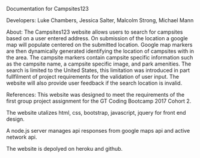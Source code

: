 Documentation for Campsites123

Developers: Luke Chambers, Jessica Salter, Malcolm Strong, Michael Mann


About:  The Campsites123 website allows users to search for campsites based on a user entered address.  On submission of the location a 
google map will populate centered on the submitted location.  Google map markers are then dynamically generated identifying the location of
campsites with in the area.  The campsite markers contain campsite specific information such as the campsite name, a campsite specific image, and park
amenities.  The search is limited to the United States, this limitation was introduced in part fullfilment of project requirements for the validation of user input.  The website will also provide user feedback if the search location is invalid. 


References:  This website was designed to meet the requirements of the first group project assignment for the GT Coding Bootcamp 2017 Cohort 2.

The website utalizes html, css, bootstrap, javascript, jquery for front end design.

A node.js server manages api responses from google maps api and active network api.

The website is depolyed on heroku and github.




